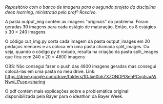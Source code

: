 *Repositório com o banco de imagens para o segundo projeto da disciplina deep learning, ministrada pelo profº Rosalvo.*

A pasta output_img contém as imagens "originais" do problema. Foram geradas 30 imagens para cada estágio de maturação. Então, os 8 estágios x 30 = 240 imagens

O código cut_img.py corta cada imagem da pasta output_images em 20 pedaços menores e as coloca em uma pasta chamada split_images. Ou seja, quando o código py é rodado, resulta na criação da pasta split_images que fica com 240 x 20 = 4800 imagens

OBS: Não consegui fazer o push das 4800 imagens geradas mas consegui colocá-las em uma pasta no meu drive. 
Link: https://drive.google.com/drive/folders/1DJxeXbhZXZONDPtSehPCvptsacWNwvLI?usp=sharing

O pdf contém mais explicações sobre a problemática original disponibilizada pela Bayer para o ideathon da Bayer Week.  
